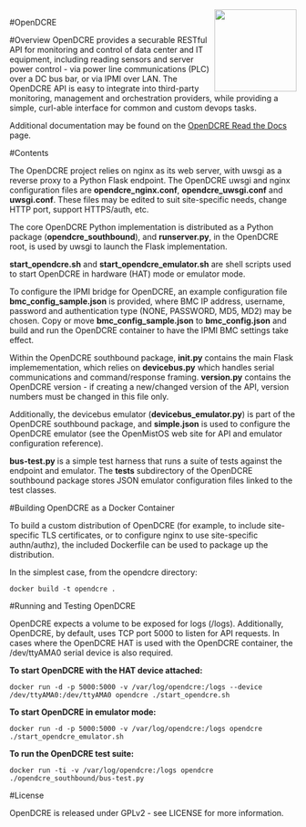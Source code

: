 <img src="http://www.vapor.io/wp-content/uploads/2015/11/openDCRElogo.png" width=144 height=144 align=right>

#OpenDCRE

#Overview
OpenDCRE provides a securable RESTful API for monitoring and control of data center and IT equipment, including reading sensors and server power control - via power line communications (PLC) over a DC bus bar, or via IPMI over LAN.  The OpenDCRE API is easy to integrate into third-party monitoring, management and orchestration providers, while providing a simple, curl-able interface for common and custom devops tasks.

Additional documentation may be found on the <a href="http://opendcre.readthedocs.org/en/v1.1.1/">OpenDCRE Read the Docs</a> page.

#Contents

The OpenDCRE project relies on nginx as its web server, with uwsgi as a reverse proxy to a Python Flask endpoint.  The OpenDCRE uwsgi and nginx configuration files are <b>opendcre_nginx.conf</b>, <b>opendcre_uwsgi.conf</b> and <b>uwsgi.conf</b>.  These files may be edited to suit site-specific needs, change HTTP port, support HTTPS/auth, etc.

The core OpenDCRE Python implementation is distributed as a Python package (<b>opendcre_southbound</b>), and <b>runserver.py</b>, in the OpenDCRE root, is used by uwsgi to launch the Flask implementation.

<b>start_opendcre.sh</b> and <b>start_opendcre_emulator.sh</b> are shell scripts used to start OpenDCRE in hardware (HAT) mode or emulator mode.

To configure the IPMI bridge for OpenDCRE, an example configuration file <b>bmc_config_sample.json</b> is provided, where BMC IP address, username, password and authentication type (NONE, PASSWORD, MD5, MD2) may be chosen.  Copy or move <b>bmc_config_sample.json</b> to <b>bmc_config.json</b> and build and run the OpenDCRE container to have the IPMI BMC settings take effect.

Within the OpenDCRE southbound package, <b>__init__.py</b> contains the main Flask implemementation, which relies on <b>devicebus.py</b> which handles serial communications and command/response framing.  <b>version.py</b> contains the OpenDCRE version - if creating a new/changed version of the API, version numbers must be changed in this file only.

Additionally, the devicebus emulator (<b>devicebus_emulator.py</b>) is part of the OpenDCRE southbound package, and <b>simple.json</b> is used to configure the OpenDCRE emulator (see the OpenMistOS web site for API and emulator configuration reference).

<b>bus-test.py</b> is a simple test harness that runs a suite of tests against the endpoint and emulator.  The <b>tests</b> subdirectory of the OpenDCRE southbound package stores JSON emulator configuration files linked to the test classes.

#Building OpenDCRE as a Docker Container

To build a custom distribution of OpenDCRE (for example, to include site-specific TLS certificates, or to configure nginx to use site-specific authn/authz), the included Dockerfile can be used to package up the distribution.

In the simplest case, from the opendcre directory:

```
docker build -t opendcre .
```

#Running and Testing OpenDCRE

OpenDCRE expects a volume to be exposed for logs (/logs).  Additionally, OpenDCRE, by default, uses TCP port 5000 to listen for API requests.  In cases where the OpenDCRE HAT is used with the OpenDCRE container, the /dev/ttyAMA0 serial device is also required.

<b>To start OpenDCRE with the HAT device attached:</b>

```
docker run -d -p 5000:5000 -v /var/log/opendcre:/logs --device /dev/ttyAMA0:/dev/ttyAMA0 opendcre ./start_opendcre.sh
```

<b>To start OpenDCRE in emulator mode:</b>

```
docker run -d -p 5000:5000 -v /var/log/opendcre:/logs opendcre ./start_opendcre_emulator.sh
```

<b>To run the OpenDCRE test suite:</b>

```
docker run -ti -v /var/log/opendcre:/logs opendcre ./opendcre_southbound/bus-test.py
```

#License

OpenDCRE is released under GPLv2 - see LICENSE for more information.
